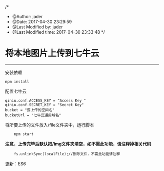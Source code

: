 /*
 * @Author: jader 
 * @Date: 2017-04-30 23:29:59 
 * @Last Modified by: jader
 * @Last Modified time: 2017-04-30 23:33:48
 */

# 将本地图片上传到七牛云


----------
安装依赖

    npm install


配置七牛云

    qiniu.conf.ACCESS_KEY = "Access Key "
	qiniu.conf.SECRET_KEY = "Secret Key"
	bucket = "要上传的空间名"
	bucketUrl = "七牛云通用域名"

	
将所要上传的文件放入/file文件夹中，运行脚本
		
		npm start

**注意，上传完毕后默认把/img文件夹清空，如不需此功能，请注释掉相关代码**

		fs.unlinkSync(localFile);//删除文件，不需此功能请注释  
			



更新：ES6